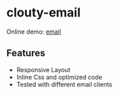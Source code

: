 # clouty-email

Online demo: [email](https://ann-pavlova.github.io/clouty-email/)

## Features
- Responsive Layout
- Inline Css and optimized code
- Tested with different email clients
